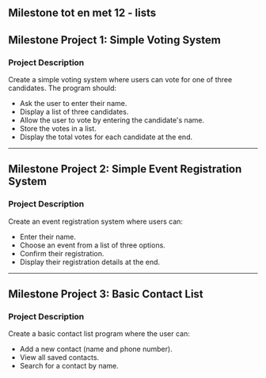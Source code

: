 ## Milestone tot en met 12 - lists


## Milestone Project 1: Simple Voting System

### Project Description

Create a simple voting system where users can vote for one of three candidates. The program should:

- Ask the user to enter their name.
- Display a list of three candidates.
- Allow the user to vote by entering the candidate's name.
- Store the votes in a list.
- Display the total votes for each candidate at the end.

---

## Milestone Project 2: Simple Event Registration System

### Project Description

Create an event registration system where users can:

- Enter their name.
- Choose an event from a list of three options.
- Confirm their registration.
- Display their registration details at the end.


---

## Milestone Project 3: Basic Contact List

### Project Description

Create a basic contact list program where the user can:

- Add a new contact (name and phone number).
- View all saved contacts.
- Search for a contact by name.


